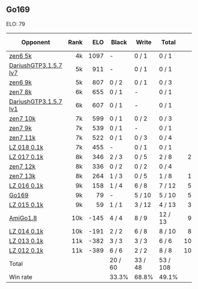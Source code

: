 ## Go169 ##

ELO: 79

Opponent | Rank | ELO | Black | Write | Total | Win rate
---------|-----:|----:|-------|-------|-------|-------:
[zen6 5k](zen6%205k.md) | 4k | 1097 | - | 0 / 1 | 0 / 1 | 0.0%
[DariushGTP3.1.5.7 lv7](DariushGTP3.1.5.7%20lv7.md) | 5k | 911 | - | 0 / 1 | 0 / 1 | 0.0%
[zen6 9k](zen6%209k.md) | 5k | 807 | 0 / 2 | 0 / 1 | 0 / 3 | 0.0%
[zen7 8k](zen7%208k.md) | 6k | 655 | 0 / 1 | - | 0 / 1 | 0.0%
[DariushGTP3.1.5.7 lv1](DariushGTP3.1.5.7%20lv1.md) | 6k | 607 | 0 / 1 | - | 0 / 1 | 0.0%
[zen7 10k](zen7%2010k.md) | 7k | 599 | 0 / 1 | 0 / 2 | 0 / 3 | 0.0%
[zen7 9k](zen7%209k.md) | 7k | 539 | 0 / 1 | - | 0 / 1 | 0.0%
[zen7 11k](zen7%2011k.md) | 7k | 522 | 0 / 1 | 0 / 3 | 0 / 4 | 0.0%
[LZ 018 0.1k](LZ%20018%200.1k.md) | 7k | 455 | - | 0 / 1 | 0 / 1 | 0.0%
[LZ 017 0.1k](LZ%20017%200.1k.md) | 8k | 346 | 2 / 3 | 0 / 5 | 2 / 8 | 25.0%
[zen7 12k](zen7%2012k.md) | 8k | 336 | 0 / 2 | 0 / 2 | 0 / 4 | 0.0%
[zen7 13k](zen7%2013k.md) | 8k | 264 | 1 / 3 | 0 / 5 | 1 / 8 | 12.5%
[LZ 016 0.1k](LZ%20016%200.1k.md) | 9k | 158 | 1 / 4 | 6 / 8 | 7 / 12 | 58.3%
[Go169](Go169.md) | 9k | 79 | - | 5 / 10 | 5 / 10 | 50.0%
[LZ 015 0.1k](LZ%20015%200.1k.md) | 9k | 59 | 1 / 1 | 3 / 12 | 4 / 13 | 30.8%
[AmiGo1.8](AmiGo1.8.md) | 10k | -145 | 4 / 4 | 8 / 9 | 12 / 13 | 92.3%
[LZ 014 0.1k](LZ%20014%200.1k.md) | 10k | -191 | 2 / 2 | 6 / 8 | 8 / 10 | 80.0%
[LZ 013 0.1k](LZ%20013%200.1k.md) | 11k | -382 | 3 / 3 | 3 / 3 | 6 / 6 | 100.0%
[LZ 012 0.1k](LZ%20012%200.1k.md) | 11k | -389 | 6 / 6 | 2 / 2 | 8 / 8 | 100.0%
Total | | | 20 / 60 | 33 / 48 | 53 / 108 | 
Win rate| | | 33.3% | 68.8% | 49.1% | 
